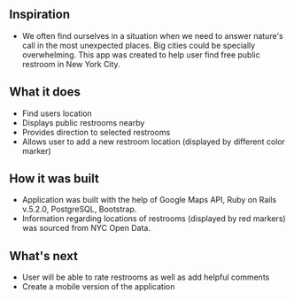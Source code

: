 ## Inspiration
* We often find ourselves in a situation when we need to answer nature's call in the most unexpected places. Big cities could be specially overwhelming. This app was created to help user find free public restroom in New York City.

## What it does
* Find users location
* Displays public restrooms nearby
* Provides direction to selected restrooms
* Allows user to add a new restroom location (displayed by different color marker)

## How it was built
* Application was built with the help of Google Maps API, Ruby on Rails v.5.2.0, PostgreSQL, Bootstrap.
* Information regarding locations of restrooms (displayed by red markers) was sourced from NYC Open Data.

## What's next
* User will be able to rate restrooms as well as add helpful comments
* Create a mobile version of the application
